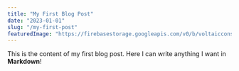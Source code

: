 ```yaml
---
title: "My First Blog Post"
date: "2023-01-01"
slug: "/my-first-post"
featuredImage: "https://firebasestorage.googleapis.com/v0/b/voltaicconstruction.appspot.com/o/profileAvatar.png?alt=media&token=ea0ae42a-e60b-4d75-8390-f256233d8998" 
---
```


This is the content of my first blog post. Here I can write anything I want in **Markdown**!
